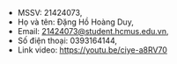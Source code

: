 - MSSV: 21424073,
- Họ và tên: Đặng Hồ Hoàng Duy,
- Email: 21424073@student.hcmus.edu.vn,
- Số điện thoại: 0393164144,
- Link video: https://youtu.be/ciye-a8RV70
